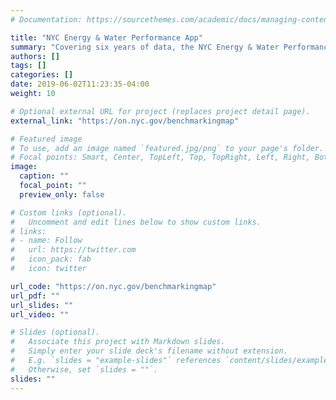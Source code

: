 ```yaml
---
# Documentation: https://sourcethemes.com/academic/docs/managing-content/

title: "NYC Energy & Water Performance App"
summary: "Covering six years of data, the NYC Energy & Water Performance Map provides an interactive data analysis and query platform to better understand the energy and water efficiency of more than 20,000 of the largest buildings across New York’s five boroughs."
authors: []
tags: []
categories: []
date: 2019-06-02T11:23:35-04:00
weight: 10

# Optional external URL for project (replaces project detail page).
external_link: "https://on.nyc.gov/benchmarkingmap"

# Featured image
# To use, add an image named `featured.jpg/png` to your page's folder.
# Focal points: Smart, Center, TopLeft, Top, TopRight, Left, Right, BottomLeft, Bottom, BottomRight.
image:
  caption: ""
  focal_point: ""
  preview_only: false

# Custom links (optional).
#   Uncomment and edit lines below to show custom links.
# links:
# - name: Follow
#   url: https://twitter.com
#   icon_pack: fab
#   icon: twitter

url_code: "https://on.nyc.gov/benchmarkingmap"
url_pdf: ""
url_slides: ""
url_video: ""

# Slides (optional).
#   Associate this project with Markdown slides.
#   Simply enter your slide deck's filename without extension.
#   E.g. `slides = "example-slides"` references `content/slides/example-slides.md`.
#   Otherwise, set `slides = ""`.
slides: ""
---
```

